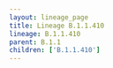 ```yaml
---
layout: lineage_page
title: Lineage B.1.1.410
lineage: B.1.1.410
parent: B.1.1
children: ['B.1.1.410']
---
```

